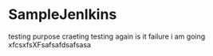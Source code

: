 # SampleJenlkins
testing purpose craeting
testing again is it failure i am going
xfcsxfsXFsafsafdsafsasa
